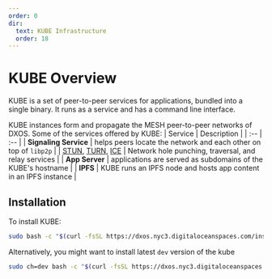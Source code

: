```yaml
---
order: 0
dir:
  text: KUBE Infrastructure
  order: 18
---
```


# KUBE Overview

KUBE is a set of peer-to-peer services for applications, bundled into a single binary. It runs as a service and has a command line interface.

KUBE instances form and propagate the MESH peer-to-peer networks of DXOS. Some of the services offered by KUBE:
| Service | Description |
| :-- | :-- |
| **Signaling Service** | helps peers locate the network and each other on top of `libp2p` |
| [STUN](https://en.wikipedia.org/wiki/STUN), [TURN](https://en.wikipedia.org/wiki/Traversal_Using_Relays_around_NAT), [ICE](https://en.wikipedia.org/wiki/Interactive_Connectivity_Establishment) | Network hole punching, traversal, and relay services |
| **App Server** | applications are served as subdomains of the KUBE's hostname |
| **IPFS** | KUBE runs an IPFS node and hosts app content in an IPFS instance |

## Installation

To install KUBE:

```bash
sudo bash -c "$(curl -fsSL https://dxos.nyc3.digitaloceanspaces.com/install.sh)"
```

Alternatively, you might want to install latest `dev` version of the kube

```bash
sudo ch=dev bash -c "$(curl -fsSL https://dxos.nyc3.digitaloceanspaces.com/install.sh)"
```
